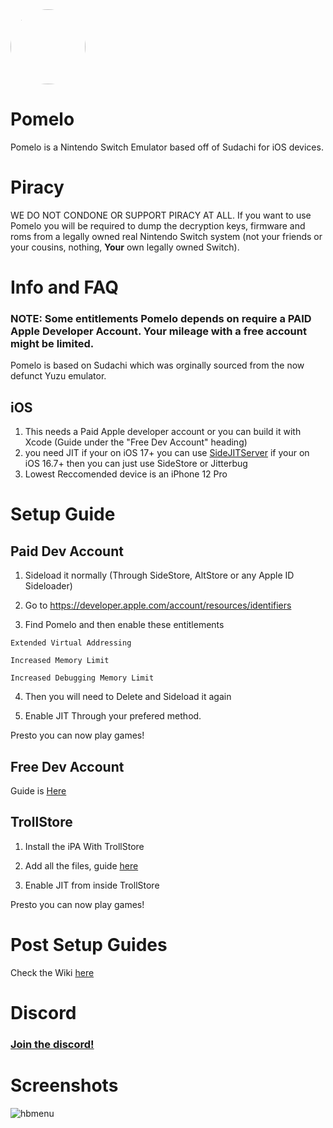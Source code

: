 <img src="https://github.com/Pomelo-Emu/Pomelo/blob/main/Pomelo/Assets.xcassets/AppIcon.appiconset/fun%201.png" width="120" style="border-radius:50%">

# Pomelo

Pomelo is a Nintendo Switch Emulator based off of Sudachi for iOS devices.

# Piracy

WE DO NOT CONDONE OR SUPPORT PIRACY AT ALL. If you want to use Pomelo you will be required to dump the decryption keys, firmware and roms from a legally owned real Nintendo Switch system (not your friends or your cousins, nothing, **Your** own legally owned Switch).

# Info and FAQ

### NOTE: Some entitlements Pomelo depends on require a PAID Apple Developer Account. Your mileage with a free account might be limited. 

Pomelo is based on Sudachi which was orginally sourced from the now defunct Yuzu emulator.

## iOS

1. This needs a Paid Apple developer account or you can build it with Xcode (Guide under the "Free Dev Account" heading)
2. you need JIT if your on iOS 17+ you can use [SideJITServer](https://github.com/nythepegasus/SideJITServer) if your on iOS 16.7+ then you can just use SideStore or Jitterbug
3. Lowest Reccomended device is an iPhone 12 Pro


# Setup Guide

## Paid Dev Account

1. Sideload it normally (Through SideStore, AltStore or any Apple ID Sideloader)

2. Go to https://developer.apple.com/account/resources/identifiers

3. Find Pomelo and then enable these entitlements

```Extended Virtual Addressing```

```Increased Memory Limit```

```Increased Debugging Memory Limit```

4. Then you will need to Delete and Sideload it again

5. Enable JIT Through your prefered method.

Presto you can now play games!

## Free Dev Account

Guide is [Here](https://github.com/stossy11/Pomelo/wiki/Installing-With-Xcode-(Free-Dev-Acc))

## TrollStore

1. Install the iPA With TrollStore

2. Add all the files, guide [here](https://github.com/Pomelo-Emu/Pomelo/wiki/Post-Setup-Guide)

3. Enable JIT from inside TrollStore

Presto you can now play games!

# Post Setup Guides

Check the Wiki [here](https://github.com/Pomelo-Emu/Pomelo/wiki/Post-Setup-Guide)

# Discord
### [Join the discord!](https://discord.gg/JkuKZezxeJ)

# Screenshots

![hbmenu](https://github.com/stossy11/Pomelo/blob/main/images/IMG_1807.png)
